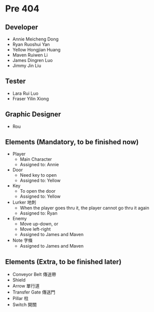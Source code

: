 # Pre 404

## Developer
- Annie Meicheng Dong
- Ryan Ruoshui Yan
- Yellow Hongjian Huang
- Maven Ruiwen Li
- James Dingren Luo
- Jimmy Jin Liu

## Tester
- Lara Rui Luo
- Fraser Yilin Xiong

## Graphic Designer
- Rou

## Elements (Mandatory, to be finished now)
- Player
	- Main Character
	- Assigned to: Annie
- Door
	- Need key to open
	- Assigned to: Yellow
- Key
	- To open the door
	- Assigned to: Yellow
- Lurker 地刺
	- When the player goes thru it, the player cannot go thru it again
	- Assigned to: Ryan
- Enemy
	- Move up-down, or
	- Move left-right
	- Assigned to James and Maven
- Note 字條
	- Assigned to James and Maven

## Elements (Extra, to be finished later)
- Conveyor Belt 傳送帶
- Shield
- Arrow 單行道
- Transfer Gate 傳送門
- Pillar 柱
- Switch 開關
